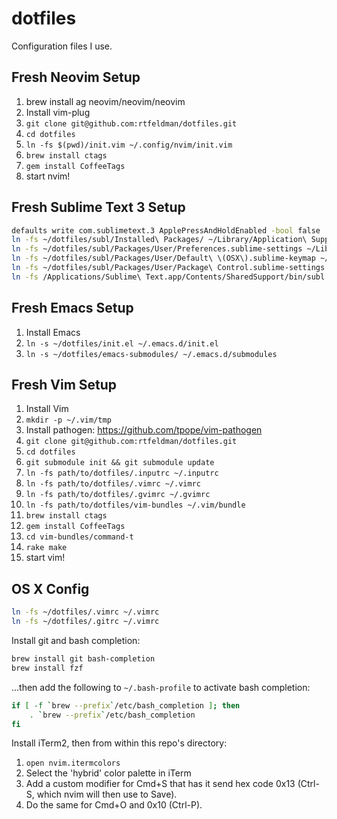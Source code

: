 dotfiles
========

Configuration files I use.

## Fresh Neovim Setup

1. brew install ag neovim/neovim/neovim
2. Install vim-plug
3. `git clone git@github.com:rtfeldman/dotfiles.git`
4. `cd dotfiles`
5. `ln -fs $(pwd)/init.vim ~/.config/nvim/init.vim`
6. `brew install ctags`
7. `gem install CoffeeTags`
8. start nvim!

## Fresh Sublime Text 3 Setup

```bash
defaults write com.sublimetext.3 ApplePressAndHoldEnabled -bool false
ln -fs ~/dotfiles/subl/Installed\ Packages/ ~/Library/Application\ Support/Sublime\ Text\ 3/Installed\ Packages/
ln -fs ~/dotfiles/subl/Packages/User/Preferences.sublime-settings ~/Library/Application\ Support/Sublime\ Text\ 3/Packages/User/Preferences.sublime-settings
ln -fs ~/dotfiles/subl/Packages/User/Default\ \(OSX\).sublime-keymap ~/Library/Application\ Support/Sublime\ Text\ 3/Packages/User/Default\ \(OSX\).sublime-keymap
ln -fs ~/dotfiles/subl/Packages/User/Package\ Control.sublime-settings ~/Library/Application\ Support/Sublime\ Text\ 3/Packages/User/Package\ Control.sublime-settings
ln -fs /Applications/Sublime\ Text.app/Contents/SharedSupport/bin/subl /usr/local/bin/subl
```

## Fresh Emacs Setup

1. Install Emacs
2. `ln -s ~/dotfiles/init.el ~/.emacs.d/init.el`
3. `ln -s ~/dotfiles/emacs-submodules/ ~/.emacs.d/submodules`

## Fresh Vim Setup

1. Install Vim
2. `mkdir -p ~/.vim/tmp`
3. Install pathogen: https://github.com/tpope/vim-pathogen
4. `git clone git@github.com:rtfeldman/dotfiles.git`
5. `cd dotfiles`
6. `git submodule init && git submodule update`
7. `ln -fs path/to/dotfiles/.inputrc ~/.inputrc`
7. `ln -fs path/to/dotfiles/.vimrc ~/.vimrc`
8. `ln -fs path/to/dotfiles/.gvimrc ~/.gvimrc`
9. `ln -fs path/to/dotfiles/vim-bundles ~/.vim/bundle`
10. `brew install ctags`
11. `gem install CoffeeTags`
12. `cd vim-bundles/command-t`
13. `rake make`
14. start vim!

## OS X Config

```bash
ln -fs ~/dotfiles/.vimrc ~/.vimrc
ln -fs ~/dotfiles/.gitrc ~/.vimrc
```

Install git and bash completion:

```bash
brew install git bash-completion
brew install fzf
```

...then add the following to `~/.bash-profile` to activate bash completion:

```bash
if [ -f `brew --prefix`/etc/bash_completion ]; then
    . `brew --prefix`/etc/bash_completion
fi
```

Install iTerm2, then from within this repo's directory:

1. `open nvim.itermcolors`
2. Select the 'hybrid' color palette in iTerm
3. Add a custom modifier for Cmd+S that has it send
hex code 0x13 (Ctrl-S, which nvim will then use to Save).
4. Do the same for Cmd+O and 0x10 (Ctrl-P).
